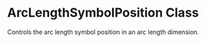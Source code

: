 # ArcLengthSymbolPosition Class

Controls the arc length symbol position in an arc length dimension.

